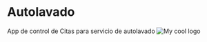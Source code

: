 # Autolavado
App de control de Citas para servicio de autolavado
<img src="/docs/logo.png" alt="My cool logo"/>
